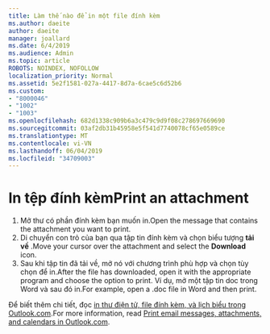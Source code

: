 ```yaml
---
title: Làm thế nào để in một file đính kèm
ms.author: daeite
author: daeite
manager: joallard
ms.date: 6/4/2019
ms.audience: Admin
ms.topic: article
ROBOTS: NOINDEX, NOFOLLOW
localization_priority: Normal
ms.assetid: 5e2f1581-027a-4417-8d7a-6cae5c6d52b6
ms.custom:
- "8000046"
- "1002"
- "1003"
ms.openlocfilehash: 682d1338c909b6a3c479c9d9f08c278697669690
ms.sourcegitcommit: 03af2db31b45958e5f541d7740078cf65e0589ce
ms.translationtype: MT
ms.contentlocale: vi-VN
ms.lasthandoff: 06/04/2019
ms.locfileid: "34709003"
---
```

# <a name="print-an-attachment"></a><span data-ttu-id="78594-102">In tệp đính kèm</span><span class="sxs-lookup"><span data-stu-id="78594-102">Print an attachment</span></span>

1. <span data-ttu-id="78594-103">Mở thư có phần đính kèm bạn muốn in.</span><span class="sxs-lookup"><span data-stu-id="78594-103">Open the message that contains the attachment you want to print.</span></span>
2. <span data-ttu-id="78594-104">Di chuyển con trỏ của bạn qua tập tin đính kèm và chọn biểu tượng **tải về** .</span><span class="sxs-lookup"><span data-stu-id="78594-104">Move your cursor over the attachment and select the **Download** icon.</span></span>
3. <span data-ttu-id="78594-105">Sau khi tập tin đã tải về, mở nó với chương trình phù hợp và chọn tùy chọn để in.</span><span class="sxs-lookup"><span data-stu-id="78594-105">After the file has downloaded, open it with the appropriate program and choose the option to print.</span></span> <span data-ttu-id="78594-106">Ví dụ, mở một tập tin doc trong Word và sau đó in.</span><span class="sxs-lookup"><span data-stu-id="78594-106">For example, open a .doc file in Word and then print.</span></span>

<span data-ttu-id="78594-107">Để biết thêm chi tiết, đọc [in thư điện tử, file đính kèm, và lịch biểu trong Outlook.com](https://go.microsoft.com/fwlink/?linkid=2021110&amp;clcid=0x409).</span><span class="sxs-lookup"><span data-stu-id="78594-107">For more information, read [Print email messages, attachments, and calendars in Outlook.com](https://go.microsoft.com/fwlink/?linkid=2021110&amp;clcid=0x409).</span></span>